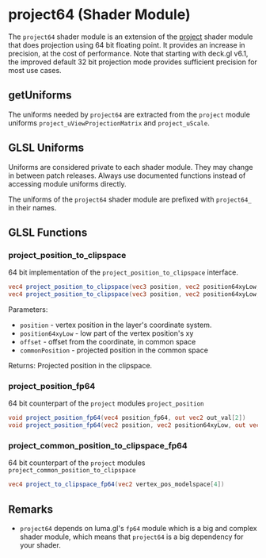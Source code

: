 # project64 (Shader Module)

The `project64` shader module is an extension of the [project](/docs/api-reference/shader-modules/project.md) shader module that does projection using 64 bit floating point. It provides an increase in precision, at the cost of performance. Note that starting with deck.gl v6.1, the improved default 32 bit projection mode provides sufficient precision for most use cases.


## getUniforms

The uniforms needed by `project64` are extracted from the `project` module uniforms `project_uViewProjectionMatrix` and `project_uScale`.


## GLSL Uniforms

Uniforms are considered private to each shader module. They may change in between patch releases. Always use documented functions instead of accessing module uniforms directly.

The uniforms of the `project64` shader module are prefixed with `project64_` in their names.

## GLSL Functions


### project_position_to_clipspace

64 bit implementation of the `project_position_to_clipspace` interface.

```glsl
vec4 project_position_to_clipspace(vec3 position, vec2 position64xyLow, vec3 offset)
vec4 project_position_to_clipspace(vec3 position, vec2 position64xyLow, vec3 offset, out vec4 commonPosition)
```

Parameters:

* `position` - vertex position in the layer's coordinate system.
* `position64xyLow` - low part of the vertex position's xy
* `offset` - offset from the coordinate, in common space
* `commonPosition` - projected position in the common space

Returns:
Projected position in the clipspace.


### project_position_fp64

64 bit counterpart of the `project` modules `project_position`

```glsl
void project_position_fp64(vec4 position_fp64, out vec2 out_val[2])
void project_position_fp64(vec2 position, vec2 position64xyLow, out vec2 out_val[2])
```


### project_common_position_to_clipspace_fp64

64 bit counterpart of the `project` modules `project_common_position_to_clipspace`

```glsl
vec4 project_to_clipspace_fp64(vec2 vertex_pos_modelspace[4])
```


## Remarks

* `project64` depends on luma.gl's `fp64` module which is a big and complex shader module, which means that `project64` is a big dependency for your shader.
